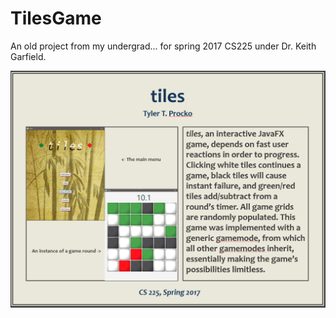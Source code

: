 # TilesGame
An old project from my undergrad... for spring 2017 CS225 under Dr. Keith Garfield.

![](poster.PNG)
